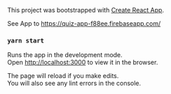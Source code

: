 This project was bootstrapped with [Create React App](https://github.com/facebook/create-react-app).

See App to https://quiz-app-f88ee.firebaseapp.com/

### `yarn start`

Runs the app in the development mode.<br />
Open [http://localhost:3000](http://localhost:3000) to view it in the browser.

The page will reload if you make edits.<br />
You will also see any lint errors in the console.


